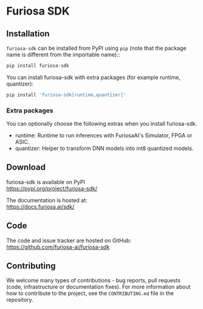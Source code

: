
# Furiosa SDK

## Installation
`furiosa-sdk` can be installed from PyPI using `pip` (note that the package name is
different from the importable name)::

```sh
pip install furiosa-sdk
```

You can install furiosa-sdk with extra packages (for example runtime, quantizer):
```sh
pip install 'furiosa-sdk[runtime,quantizer]'
```

### Extra packages
You can optionally choose the following extras when you install furiosa-sdk.
* runtime: Runtime to run inferences with FuriosaAI's Simulator, FPGA or ASIC.
* quantizer: Helper to transform DNN models into int8 quantized models.

## Download
furiosa-sdk is available on PyPI\
https://pypi.org/project/furiosa-sdk/

The documentation is hosted at:\
https://docs.furiosa.ai/sdk/

## Code
The code and issue tracker are hosted on GitHub:\
https://github.com/furiosa-ai/furiosa-sdk

## Contributing

We welcome many types of contributions - bug reports, pull requests (code, infrastructure or documentation fixes). For more information about how to contribute to the project, see the ``CONTRIBUTING.md`` file in the repository.
